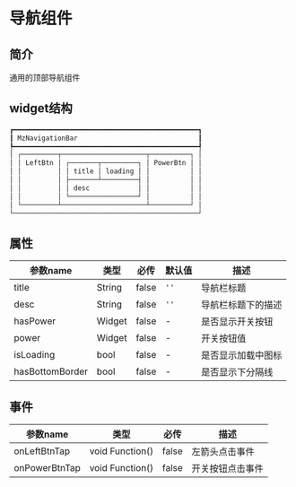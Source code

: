 # 导航组件

## 简介
通用的顶部导航组件

## widget结构
```markdown
┏━━━━━━━━━━━━━━━━━━━━━━━━━━━━━━━━━━━━━━━━━━━━━━┓
┃ MzNavigationBar                              ┃
┡━━━━━━━━━━━━━━━━━━━━━━━━━━━━━━━━━━━━━━━━━━━━━━┩
│ ┌─────────┬─────────────────────┬──────────┐ │
│ │ LeftBtn │ ┌───────┬─────────┐ │ PowerBtn │ │
│ │         │ │ title │ loading │ │          │ │
│ │         │ ├───────┴─────────┤ │          │ │
│ │         │ │ desc            │ │          │ │
│ │         │ └─────────────────┘ │          │ │
│ └─────────┴─────────────────────┴──────────┘ │
└──────────────────────────────────────────────┘
```

## 属性

| 参数name | 类型     | 必传    | 默认值 | 描述        |
|--------|--------|-------|--|-----------|
| title  | String | false | `''` | 导航栏标题  |
| desc   | String | false | `''` | 导航栏标题下的描述  |
| hasPower  | Widget | false  | - | 是否显示开关按钮 |
| power  | Widget | false  | - | 开关按钮值 |
| isLoading  | bool | false  | - | 是否显示加载中图标 |
| hasBottomBorder  | bool | false  | - | 是否显示下分隔线 |

## 事件

| 参数name        | 类型              | 必传    | 描述       |
|---------------|-----------------|-------|----------|
| onLeftBtnTap  | void Function() | false | 左箭头点击事件  |
| onPowerBtnTap | void Function() | false | 开关按钮点击事件 |
